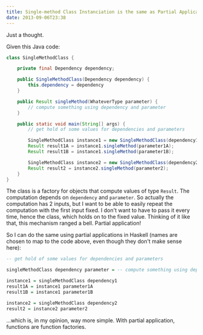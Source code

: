 ```yaml
---
title: Single-method Class Instanciation is the same as Partial Application
date: 2013-09-06T23:38
---
```


Just a thought.

Given this Java code:

```java
class SingleMethodClass {

    private final Dependency dependency;

    public SingleMethodClass(Dependency dependency) {
        this.dependency = dependency
    }

    public Result singleMethod(WhateverType parameter) {
        // compute something using dependency and parameter
    }

    public static void main(String[] args) {
        // get hold of some values for dependencies and parameters

        SingleMethodClass instance1 = new SingleMethodClass(dependency1);
        Result result1A = instance1.singleMethod(parameter1A);
        Result result1B = instance1.singleMethod(parameter1B);

        SingleMethodClass instance2 = new SingleMethodClass(dependency2);
        Result result2 = instance2.singleMethod(parameter2);
    }
}
```

The class is a factory for objects that compute values of type `Result`. The computation depends on `dependency` and `parameter`. So actually the computation has 2 inputs, but I want to be able to easily repeat the computation with the first input fixed. I don't want to have to pass it every time, hence the class, which holds on to the fixed value. Thinking of it like that, this mechanism ranged a bell. Partial application!

So I can do the same using partial applications in Haskell (names are chosen to map to the code above, even though they don't make sense here):

```haskell
-- get hold of some values for dependencies and parameters

singleMethodClass dependency parameter = -- compute something using dependency and parameter

instance1 = singleMethodClass dependency1
result1A = instance1 parameter1A
result1B = instance1 parameter1B

instance2 = singleMethodClass dependency2
result2 = instance2 parameter2
```

...which is, in my opinion, way more simple. With partial application, functions are function factories.

